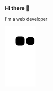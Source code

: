 ### Hi there 👋

I'm a web developer 

![Snake animation](https://github.com/TobiasAndre/TobiasAndre/blob/output/github-contribution-grid-snake.svg)
<!--
**TobiasAndre/TobiasAndre** is a ✨ _special_ ✨ repository because its `README.md` (this file) appears on your GitHub profile.

Here are some ideas to get you started:

- 🔭 I’m currently working on ...
- 🌱 I’m currently learning ...
- 👯 I’m looking to collaborate on ...
- 🤔 I’m looking for help with ...
- 💬 Ask me about ...
- 📫 How to reach me: ...
- 😄 Pronouns: ...
- ⚡ Fun fact: ...
-->
